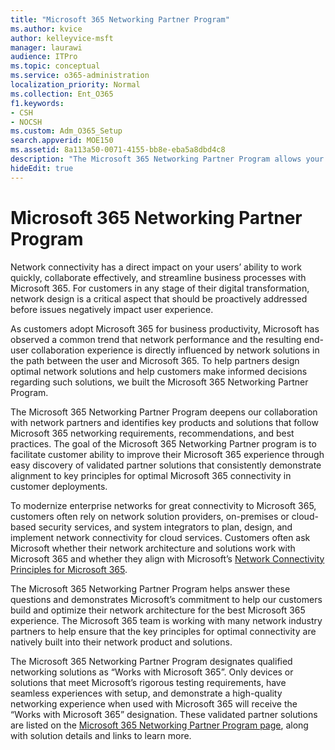 ```yaml
---
title: "Microsoft 365 Networking Partner Program"
ms.author: kvice
author: kelleyvice-msft
manager: laurawi
audience: ITPro
ms.topic: conceptual
ms.service: o365-administration
localization_priority: Normal
ms.collection: Ent_O365
f1.keywords:
- CSH
- NOCSH
ms.custom: Adm_O365_Setup
search.appverid: MOE150
ms.assetid: 8a113a50-0071-4155-bb8e-eba5a8dbd4c8
description: "The Microsoft 365 Networking Partner Program allows your device to become certified as working with Microsoft 365."
hideEdit: true
---
```


# Microsoft 365 Networking Partner Program

Network connectivity has a direct impact on your users’ ability to work quickly, collaborate effectively, and streamline business processes with Microsoft 365. For customers in any stage of their digital transformation, network design is a critical aspect that should be proactively addressed before issues negatively impact user experience.

As customers adopt Microsoft 365 for business productivity, Microsoft has observed a common trend that network performance and the resulting end-user collaboration experience is directly influenced by network solutions in the path between the user and Microsoft 365. To help partners design optimal network solutions and help customers make informed decisions regarding such solutions, we built the Microsoft 365 Networking Partner Program.

The Microsoft 365 Networking Partner Program deepens our collaboration with network partners and identifies key products and solutions that follow Microsoft 365 networking requirements, recommendations, and best practices. The goal of the Microsoft 365 Networking Partner program is to facilitate customer ability to improve their Microsoft 365 experience through easy discovery of validated partner solutions that consistently demonstrate alignment to key principles for optimal Microsoft 365 connectivity in customer deployments.

To modernize enterprise networks for great connectivity to Microsoft 365, customers often rely on network solution providers, on-premises or cloud-based security services, and system integrators to plan, design, and implement network connectivity for cloud services. Customers often ask Microsoft whether their network architecture and solutions work with Microsoft 365 and whether they align with Microsoft’s [Network Connectivity Principles for Microsoft 365](./microsoft-365-network-connectivity-principles.md).

The Microsoft 365 Networking Partner Program helps answer these questions and demonstrates Microsoft’s commitment to help our customers build and optimize their network architecture for the best Microsoft 365 experience. The Microsoft 365 team is working with many network industry partners to help ensure that the key principles for optimal connectivity are natively built into their network product and solutions.

The Microsoft 365 Networking Partner Program designates qualified networking solutions as “Works with Microsoft 365”. Only devices or solutions that meet Microsoft’s rigorous testing requirements, have seamless experiences with setup, and demonstrate a high-quality networking experience when used with Microsoft 365 will receive the “Works with Microsoft 365” designation. These validated partner solutions are listed on the [Microsoft 365 Networking Partner Program page](https://www.microsoft.com/microsoft-365/partners/O365networkingpartners), along with solution details and links to learn more.

